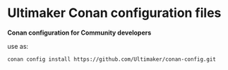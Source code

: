 # Ultimaker Conan configuration files

**Conan configuration for Community developers**

use as:
```
conan config install https://github.com/Ultimaker/conan-config.git
```
